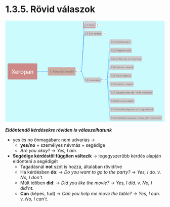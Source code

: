 # 1.3.5. Rövid válaszok

![1.3](images/1.3.png)

***Eldöntendő kérdésekre röviden is válaszolhatunk***

* yes és no önmagában: nem udvarias ->
  * **yes/no** + személyes névmás + segédige
  * *Are you okay?* -> *Yes, I am.*
* **Segédige kérdéstől függően változik** -> legegyszerűbb kérdés alapján eldönteni a segédigét
  * Tagadásnál **not** szót is hozzá, általában rövidítve
  * Ha kérdésben **do**: -> *Do you want to go to the party?* -> *Yes, I do.* v. *No, I don't.*
  * Múlt időben **did**: -> *Did you like the movie?* -> *Yes, I did.* v. *No, I did'nt.*
  * **Can** (képes, tud) -> *Can you help me move the table?* -> *Yes, I can.* v. *No, I can't.*
